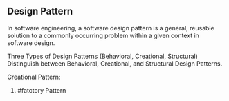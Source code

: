 ## Design Pattern

In software engineering, a software design pattern is a general, reusable solution to a commonly occurring problem within a given context in software design.

Three Types of Design Patterns (Behavioral, Creational, Structural) Distinguish between Behavioral, Creational, and Structural Design Patterns.

Creational Pattern:

1. #fatctory Pattern
